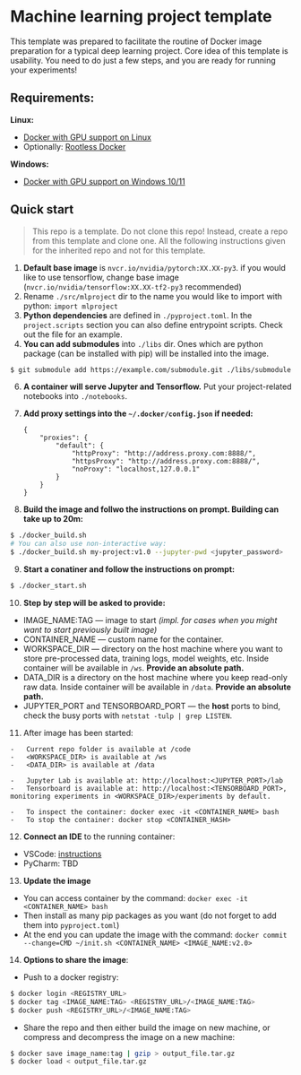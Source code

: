 # Machine learning project template

This template was prepared to facilitate the routine of Docker image preparation for a typical deep learning project. Core idea of this template is usability. You need to do just a few steps, and you are ready for running your experiments!

## Requirements:

**Linux:**

-   [Docker with GPU support on Linux](https://docs.nvidia.com/datacenter/cloud-native/container-toolkit/install-guide.html)
-   Optionally: [Rootless Docker](https://docs.docker.com/engine/security/rootless/)

**Windows:**

-   [Docker with GPU support on Windows 10/11](./docs/WINDOWS_DOCKER_GPU.md)

## Quick start

> This repo is a template. Do not clone this repo! Instead, create a repo from this template and clone one. All the following instructions given for the inherited repo and not for this template.

1. **Default base image** is `nvcr.io/nvidia/pytorch:XX.XX-py3`. if you would like to use tensorflow, change base image (`nvcr.io/nvidia/tensorflow:XX.XX-tf2-py3` recommended)
1. Rename `./src/mlproject` dir to the name you would like to import with python: `import mlproject`
1. **Python dependencies** are defined in `./pyproject.toml`. In the `project.scripts` section you can also define entrypoint scripts. Check out the file for an example.
1. **You can add submodules** into `./libs` dir. Ones which are python package (can be installed with pip) will be installed into the image.

```bash
$ git submodule add https://example.com/submodule.git ./libs/submodule
```

6.  **A container will serve Jupyter and Tensorflow.** Put your project-related notebooks into `./notebooks`.
1.  **Add proxy settings into the `~/.docker/config.json` if needed:**

        {
            "proxies": {
                "default": {
                    "httpProxy": "http://address.proxy.com:8888/",
                    "httpsProxy": "http://address.proxy.com:8888/",
                    "noProxy": "localhost,127.0.0.1"
                }
            }
        }

1.  **Build the image and follwo the instructions on prompt. Building can take up to 20m:**

```bash
$ ./docker_build.sh
# You can also use non-interactive way:
$ ./docker_build.sh my-project:v1.0 --jupyter-pwd <jupyter_password>
```

9. **Start a conatiner and follow the instructions on prompt:**

```bash
$ ./docker_start.sh
```

10. **Step by step will be asked to provide:**
- IMAGE_NAME:TAG — image to start *(impl. for cases when you might want to start previously built image)*
- CONTAINER_NAME — custom name for the container.
- WORKSPACE_DIR — directory on the host machine where you want to store pre-processed data, training logs, model weights, etc. Inside container will be available in `/ws`.  **Provide an absolute path.**
- DATA_DIR is a directory on the host machine where you keep read-only raw data. Inside container will be available in `/data`. **Provide an absolute path.**
- JUPYTER_PORT and TENSORBOARD_PORT — the **host** ports to bind, check the busy ports with `netstat -tulp | grep LISTEN`.

11. After image has been started:

```
-   Current repo folder is available at /code
-   <WORKSPACE_DIR> is available at /ws
-   <DATA_DIR> is available at /data

-   Jupyter Lab is available at: http://localhost:<JUPYTER_PORT>/lab
-   Tensorboard is available at: http://localhost:<TENSORBOARD_PORT>, monitoring experiments in <WORKSPACE_DIR>/experiments by default.

-   To inspect the container: docker exec -it <CONTAINER_NAME> bash
-   To stop the container: docker stop <CONTAINER_HASH>
```

12. **Connect an IDE** to the running container:

-   VSCode: [instructions](./docs/VSCODE.md)
-   PyCharm: TBD

13. **Update the image**

-   You can access container by the command: `docker exec -it <CONTAINER_NAME> bash`
-   Then install as many pip packages as you want (do not forget to add them into `pyproject.toml`)
-   At the end you can update the image with the command: `docker commit --change=CMD ~/init.sh <CONTAINER_NAME> <IMAGE_NAME:v2.0>`

14. **Options to share the image**:
- Push to a docker registry:
```bash 
$ docker login <REGISTRY_URL>
$ docker tag <IMAGE_NAME:TAG> <REGISTRY_URL>/<IMAGE_NAME:TAG>
$ docker push <REGISTRY_URL>/<IMAGE_NAME:TAG>
```
- Share the repo and then either build the image on new machine, or compress and decompress the image on a new machine:
```bash 
$ docker save image_name:tag | gzip > output_file.tar.gz
$ docker load < output_file.tar.gz
```
